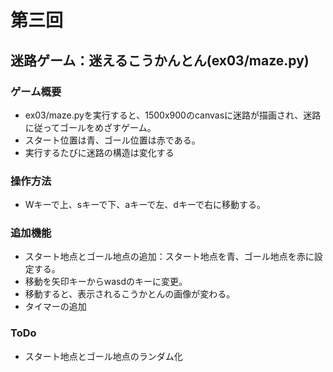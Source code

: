 # 第三回
## 迷路ゲーム：迷えるこうかんとん(ex03/maze.py)
### ゲーム概要
- ex03/maze.pyを実行すると、1500x900のcanvasに迷路が描画され、迷路に従ってゴールをめざすゲーム。
- スタート位置は青、ゴール位置は赤である。
- 実行するたびに迷路の構造は変化する
### 操作方法
- Wキーで上、sキーで下、aキーで左、dキーで右に移動する。
### 追加機能
- スタート地点とゴール地点の追加：スタート地点を青、ゴール地点を赤に設定する。
- 移動を矢印キーからwasdのキーに変更。
- 移動すると、表示されるこうかとんの画像が変わる。
- タイマーの追加
### ToDo
- スタート地点とゴール地点のランダム化